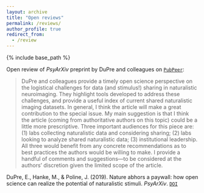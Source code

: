 ```yaml
---
layout: archive
title: "Open reviews"
permalink: /reviews/
author_profile: true
redirect_from:
  - /review
---
```


{% include base_path %}

Open review of *PsyArXiv* preprint by DuPre and colleagues on [`PubPeer`](https://pubpeer.com/publications/764D03ED6F80183031E5378AC5C365#1):
> DuPre and colleagues provide a timely open science perspective on the logistical challenges for data (and stimulus!) sharing in naturalistic neuroimaging. They highlight tools developed to address these challenges, and provide a useful index of current shared naturalistic imaging datasets. In general, I think the article will make a great contribution to the special issue. My main suggestion is that I think the article (coming from authoritative authors on this topic) could be a little more prescriptive. Three important audiences for this piece are: (1) labs collecting naturalistic data and considering sharing; (2) labs looking to analyze shared naturalistic data; (3) institutional leadership. All three would benefit from any concrete recommendations as to best practices the authors would be willing to make. I provide a handful of comments and suggestions—to be considered at the authors’ discretion given the limited scope of the article.<br>

DuPre, E., Hanke, M., & Poline, J. (2019). Nature abhors a paywall: how open science can realize the potential of naturalistic stimuli. *PsyArXiv*. [`DOI`](https://doi.org/10.31234/osf.io/sdbqv)

